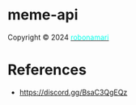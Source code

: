 # meme-api


<p class="wb-stl-custom12" data-dnid="10116">Copyright © 2024 <a data-_="Link" href="https://robonamari.ir" data-popup-processed="true"><span style="color:#00ffea">robonamari</span></a></p>


# References
* https://discord.gg/BsaC3QgEQz
